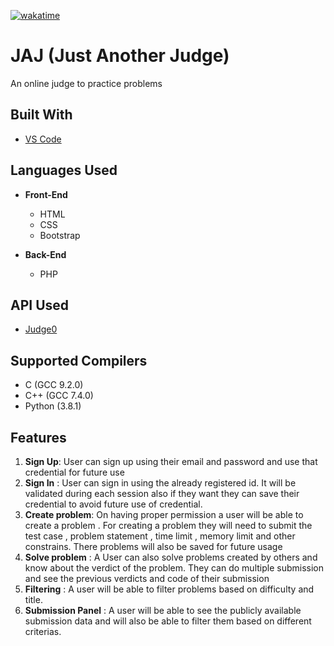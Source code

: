 [![wakatime](https://wakatime.com/badge/user/0a093f9a-51c9-4892-8ac1-1c52ad5136a8/project/0add9abf-5958-45d9-bace-72764ca3a342.svg)](https://wakatime.com/badge/user/0a093f9a-51c9-4892-8ac1-1c52ad5136a8/project/0add9abf-5958-45d9-bace-72764ca3a342)

# JAJ (Just Another Judge)

An online judge to practice problems

## Built With

* [VS Code](https://code.visualstudio.com)

## Languages Used

* **Front-End**
  * HTML
  * CSS
  * Bootstrap

* **Back-End**
  * PHP
  

## API Used

* [Judge0](https://rapidapi.com/hermanzdosilovic/api/judge0)

## Supported Compilers

 * C (GCC 9.2.0)
 * C++ (GCC 7.4.0)
 * Python (3.8.1)

## Features
1. **Sign Up**: User can sign up using their email and password and use that credential for future use
2. **Sign In** : User can sign in using the already registered id. It will be validated during each session also if they want they can save their credential to avoid future use of credential.
3. **Create problem**: On having proper permission a user will be able to create a problem . For creating a problem they will need to submit the test case , problem statement , time limit , memory limit and other constrains. There problems will also be saved for future usage
4. **Solve problem** : A  User can also solve problems created by others and know about the verdict of the problem. They can do multiple submission and see the previous verdicts and code of their submission
5. **Filtering** :  A user will be able to filter problems based on difficulty and title.
6. **Submission Panel** : A user will be able to see the publicly available submission data and will also be able to filter them based on different criterias.
